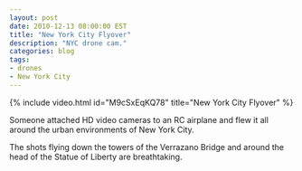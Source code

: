 ```yaml
---
layout: post
date: 2010-12-13 08:00:00 EST
title: "New York City Flyover"
description: "NYC drone cam."
categories: blog
tags:
- drones
- New York City
---
```


{% include video.html id="M9cSxEqKQ78" title="New York City Flyover" %}

Someone attached HD video cameras to an RC airplane and flew it all around the urban environments of New York City.

The shots flying down the towers of the Verrazano Bridge and around the head of the Statue of Liberty are breathtaking.
